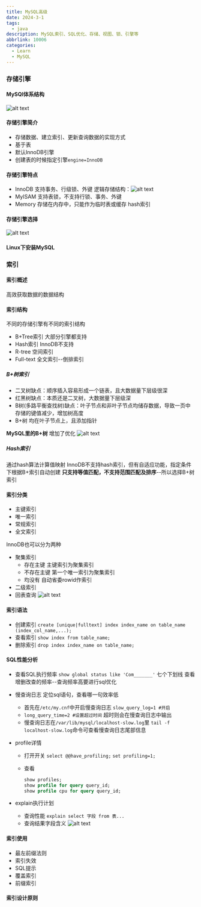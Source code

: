 ```yaml
---
title: MySQL高级
date: 2024-3-1
tags:
  - java
description: MySQL索引、SQL优化、存储、视图、锁、引擎等
abbrlink: 10006
categories: 
  - Learn
  - MySQL
---
```


### 存储引擎

#### MySQl体系结构

![alt text](./MySQL高级/image-8.png)

#### 存储引擎简介

* 存储数据、建立索引、更新查询数据的实现方式
* 基于表
* 默认InnoDB引擎
* 创建表的时候指定引擎``engine=InnoDB``

#### 存储引擎特点

* InnoDB
  支持事务、行级锁、外键
  逻辑存储结构：![alt text](image-10.png)
* MyISAM
  支持表锁，不支持行锁、事务、外键
* Memory
  存储在内存中，只能作为临时表或缓存
  hash索引

#### 存储引擎选择

![alt text](image-11.png)

#### Linux下安装MySQL

### 索引

#### 索引概述

高效获取数据的数据结构

#### 索引结构

不同的存储引擎有不同的索引结构

* B+Tree索引 大部分引擎都支持
* Hash索引 InnoDB不支持
* R-tree 空间索引
* Full-text 全文索引--倒排索引

##### B+树索引

* 二叉树缺点：顺序插入容易形成一个链表，且大数据量下层级很深
* 红黑树缺点：本质还是二叉树，大数据量下层级深
* B树(多路平衡查找树)缺点：叶子节点和非叶子节点均储存数据，导致一页中存储的键值减少，增加树高度
* B+树 均在叶子节点上，且添加指针

**MySQL里的B+树**
增加了优化
![alt text](image-12.png)

##### Hash索引

通过hash算法计算值映射
InnoDB不支持hash索引，但有自适应功能，指定条件下根据B+索引自动创建
**只支持等值匹配，不支持范围匹配及排序**--所以选择B+树索引

#### 索引分类

* 主键索引
* 唯一索引
* 常规索引
* 全文索引

InnoDB也可以分为两种

* 聚集索引
  * 存在主键 主键索引为聚集索引
  * 不存在主键 第一个唯一索引为聚集索引
  * 均没有 自动省委rowid作索引
* 二级索引
* 回表查询
  ![alt text](image-13.png)
  
#### 索引语法

* 创建索引
``create [unique|fulltext] index index_name on table_name (index_col_name,...);``
* 查看索引
``show index from table_name;``
* 删除索引
``drop index index_name on table_name;``

#### SQL性能分析

* 查看SQL执行频率
  ``show global status like 'Com_______'``
  七个下划线
  查看增删改查的频率--查询频率高要进行sql优化
* 慢查询日志
  定位sql语句，查看哪一句效率低
  * 首先在``/etc/my.cnf``中开启慢查询日志
  ``slow_query_log=1 #开启``
  * ``long_query_time=2 #设置超过时间``
  超时则会在慢查询日志中输出
  * 慢查询日志在``/var/lib/mysql/localhost-slow.log``里
  ``tail -f localhost-slow.log``命令可查看慢查询日志尾部信息
* profile详情
  * 打开开关
    ``select @@have_profiling;``
    ``set profiling=1;``
  * 查看
  
    ```sql
    show profiles;
    show profile for query query_id;
    show profile cpu for query query_id;
    ```

* explain执行计划
  * 查询性能
  ``explain select 字段 from 表...``
  * 查询结果字段含义
  ![alt text](image-14.png)

#### 索引使用

* 最左前缀法则
* 索引失效
* SQL提示
* 覆盖索引
* 前缀索引

#### 索引设计原则